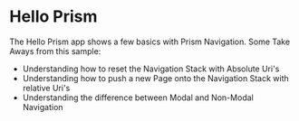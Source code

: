 # Hello Prism

The Hello Prism app shows a few basics with Prism Navigation. Some Take Aways from this sample:

- Understanding how to reset the Navigation Stack with Absolute Uri's
- Understanding how to push a new Page onto the Navigation Stack with relative Uri's
- Understanding the difference between Modal and Non-Modal Navigation